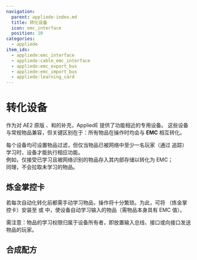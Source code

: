 ```yaml
---
navigation:
  parent: appliede-index.md
  title: 转化设备
  icon: emc_interface
  position: 10
categories:
  - appliede
item_ids:
  - appliede:emc_interface
  - appliede:cable_emc_interface
  - appliede:emc_export_bus
  - appliede:emc_import_bus
  - appliede:learning_card
---
```


# 转化设备

<GameScene zoom="4" background="transparent">
  <ImportStructure src="assemblies/transmutation_devices.snbt" />
  <IsometricCamera yaw="195" pitch="30" />
</GameScene>

作为对 AE2 原版 <ItemLink id="ae2:interface" />、<ItemLink id="ae2:export_bus" />和<ItemLink id="ae2:import_bus" />的补充，AppliedE 提供了功能相近的专用设备。
这些设备与常规物品兼容，但关键区别在于：所有物品在操作时均会与 **EMC** 相互转化。

每个设备均可设置物品过滤，但仅当物品已被网络中至少一名玩家（通过 <ItemLink id="appliede:emc_module"></ItemLink> 追踪）学习时，设备才能执行相应功能。  
例如，<ItemLink id="appliede:emc_interface" />仅接受已学习且被网络识别的物品存入其内部存储以转化为 EMC；  
同理，<ItemLink id="appliede:emc_import_bus" />不会拉取未学习的物品。

## 炼金掌控卡

<ItemImage id="learning_card" scale="4" />

若每次自动化转化前都需手动学习物品，操作将十分繁琐。为此，可将 <ItemLink id="appliede:learning_card" />（炼金掌控卡）安装至 <ItemLink id="appliede:emc_interface" /> 或 <ItemLink id="appliede:emc_import_bus" /> 中，使设备自动学习输入的物品（需物品本身具有 EMC 值）。

需注意：物品的学习权限归属于设备所有者，即放置输入总线、接口或向接口发送物品的玩家。

## 合成配方

<Recipe id="appliede:emc_interface" />
<RecipeFor id="appliede:emc_export_bus" />
<RecipeFor id="appliede:emc_import_bus" />
<RecipeFor id="appliede:learning_card" />

